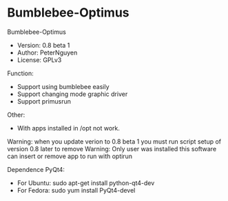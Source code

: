 Bumblebee-Optimus
=================
Bumblebee-Optimus
- Version: 0.8 beta 1
- Author: PeterNguyen
- License: GPLv3

Function:
- Support using bumblebee easily
- Support changing mode graphic driver
- Support primusrun

Other:
- With apps installed in /opt not work.

Warning: when you update verion to 0.8 beta 1 you must run script setup of version 0.8 later to remove
Warning: Only user was installed this software can insert or remove app to run with optirun

Dependence PyQt4:
- For Ubuntu: sudo apt-get install python-qt4-dev
- For Fedora: sudo yum install PyQt4-devel